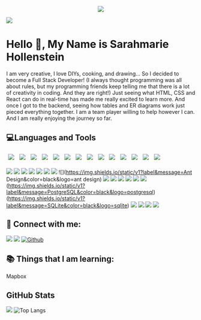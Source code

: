 <p align="center"><img src="https://thumbs.gfycat.com/BaggyUnfinishedFlycatcher-size_restricted.gif"/></p>





![](https://img.shields.io/github/followers/sarahmarie1976?style=social) 

# Hello 👋, My Name is Sarahmarie Hollenstein

 I am very creative, I love DIYs, cooking, and drawing... So I decided to become a Full Stack Developer! (I always thought programming was all about rules, but my programming friends keep telling me that there is a lot of creativity in coding. And they are right!) Just seeing what HTML, CSS and React can do in real-time has made me really excited to learn more. And once I got to the backend, seeing how tables and ER diagrams work just pieced everything together. I am a team player willing to help however I can. And I am really enjoying the journey so far.

## 💻Languages and Tools    

<img src="https://img.shields.io/badge/-Express.js-blue?style=for-the-badge&logo=express.js%2B%2B&logoColor=blue" style="margin:5px" />  <img src="https://img.shields.io/badge/-Node.js-green?style=for-the-badge&logo=express.node.js&logoColor=green" style="margin:5px" />  <img src="https://img.shields.io/badge/-Postman-orange?style=for-the-badge&logo=postman&logoColor=orange" style="margin:5px" /> <img src="https://img.shields.io/badge/-JWT-black?style=for-the-badge&logo=jwt&logoColor=black" style="margin:5px" /> <img src="https://img.shields.io/badge/-Knex.js-orange?style=for-the-badge&logo=KNEX.JS&logoColor=black" style="margin:5px" /> <img src="https://img.shields.io/badge/-REACT-blue?style=for-the-badge&logo=REACT&logoColor=blue" style="margin:5px" /> <img src="https://img.shields.io/badge/-REACTSTRAP-blue?style=for-the-badge&logo=REACTSTRAP&logoColor=blue" style="margin:5px" /> <img src="https://img.shields.io/badge/-ANT DESIGN-red?style=for-the-badge&logo=REACT&logoColor=blue" style="margin:5px" /> <img src="https://img.shields.io/badge/-whimsical-purple?style=for-the-badge&logo=whimsical&logoColor=purple" style="margin:5px" /> <img src="https://img.shields.io/badge/-javascript-yellow?style=for-the-badge&logo=javascript&logoColor=yellow" style="margin:5px" /> <img src="https://img.shields.io/badge/-HTML-red?style=for-the-badge&logo=HTML&logoColor=red" style="margin:5px" /> <img src="https://img.shields.io/badge/-LESS-blue?style=for-the-badge&logo=less&logoColor=blue" style="margin:5px" /> <img src="https://img.shields.io/badge/-sqlite-blue?style=for-the-badge&logo=sqlite&logoColor=blue" style="margin:5px" /> <img src="https://img.shields.io/badge/-postgresql-blue?style=for-the-badge&logo=postgresql&logoColor=blue" style="margin:5px" />


![](https://img.shields.io/static/v1?label&message=Express.js&color=black&logo=express) ![](https://img.shields.io/static/v1?label&message=Node.js&color=black&logo=node.js) ![](https://img.shields.io/static/v1?label&message=Postman&color=black&logo=postman) ![](https://img.shields.io/static/v1?label&message=JTW&color=black&logo=jwt) ![](https://img.shields.io/static/v1?label&message=Knex.js&color=black&logo=knex.js) ![](https://img.shields.io/static/v1?label&message=React&color=black&logo=react) ![](https://img.shields.io/static/v1?label&message=ReactStrap&color=black&logo=reactStrap) ![](https://img.shields.io/static/v1?label&message=Ant Design&color=black&logo=ant design) ![](https://img.shields.io/static/v1?label&message=Whimsical&color=black&logo=whimscial) ![](https://img.shields.io/static/v1?label&message=HTML5&color=black&logo=html5) ![](https://img.shields.io/static/v1?label&message=CSS3&color=black&logo=css3) ![](https://img.shields.io/static/v1?label&message=JavaScript&color=black&logo=javascript)   ![](https://img.shields.io/static/v1?label&message=SQLite&color=black&logo=sqlite) ![](https://img.shields.io/static/v1?label&message=PHP&color=black&logo=php) (https://img.shields.io/static/v1?label&message=PostgreSQL&color=black&logo=postgresql)  (https://img.shields.io/static/v1?label&message=SQLite&color=black&logo=sqlite) ![](https://img.shields.io/static/v1?label&message=Jest&color=black&logo=jest) ![](https://img.shields.io/static/v1?label&message=Redux&color=black&logo=redux) ![](https://img.shields.io/static/v1?label&message=Less&color=black&logo=less) ![](https://img.shields.io/static/v1?label&message=npm&color=black&logo=npm)





## 🤝 Connect with me: 
 
[![](https://img.shields.io/static/v1?label&message=Linkedin&color=blue&logo=linkedin)](https://www.linkedin.com/in/sarahmarie-hollenstein-258374115/)
[![](https://img.shields.io/static/v1?label&message=Email&color=gray&logo=gmail)](mailto:sholle7@gmail.com)
[![Github](https://img.shields.io/badge/-Github-000?style=flat&logo=Github&logoColor=white)](https://github.com/sarahmarie1976)
 
## 📚 Things that I am learning: 
 Mapbox
 
 ## GitHub Stats
![](https://github-readme-stats.jha-vineet69.vercel.app/api?username=sarahmarie1976&hide=stars&show_icons=true&hide_border=true&theme=midnight-purple) ![Top Langs](https://github-readme-stats.vercel.app/api/top-langs/?username=sarahmarie1976&hide=smalltalk&theme=midnight-purple&layout=compact&hide_border=true)

